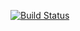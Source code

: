 [![Build Status](https://github.com/dipjyotimetia/CypressTest/workflows/CypressCI/badge.svg)](https://github.com/dipjyotimetia/CypressTest/actions)

<!-- https://hackernoon.com/cypress-io-docker-the-ultimate-e2e-stack-a20ee25654b1 -->

<!-- https://medium.freecodecamp.org/how-to-test-your-frontend-with-the-cypress-io-framework-f048070f4330 -->

<!-- [![Debugging](http://img.youtube.com/vi/H0XScE08hy/0.jpg)](https://www.youtube.com/watch?v=H0XScE08hy8&feature=youtu.be) -->
